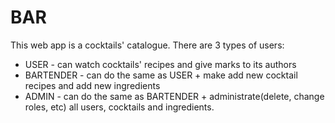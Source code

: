 # BAR
This web app is a cocktails' catalogue. There are 3 types of users:
<br>
* USER - can watch cocktails' recipes and give marks to its authors<br>
* BARTENDER - can do the same as USER + make add new cocktail recipes
and add new ingredients
* ADMIN - can do the same as BARTENDER + administrate(delete, change
roles, etc) all users, cocktails and ingredients.

